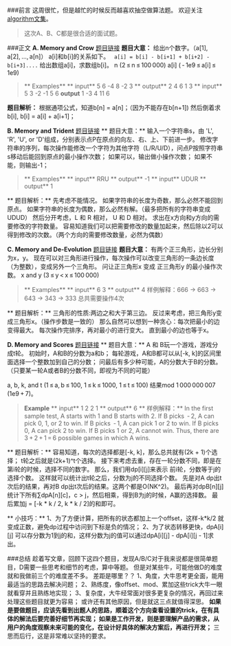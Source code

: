 ###前言
这周很忙，但是越忙的时候反而越喜欢抽空做算法题。
欢迎关注[algorithm文集](http://www.jianshu.com/nb/5402645)。
>这次A、B、C都是很合适的面试题。

###正文
**A. Memory and Crow**
[题目链接](http://codeforces.com/contest/712/problem/A)
**题目大意：**
给出n个数字。（a[1], a[2], ..., a[n]）
 a[i]和b[i]的关系如下。
` a[i] = b[i] - b[i+1] + b[i+2] - b[i+3]....`
  给出数组a[i]，求数组b[i]。
  n (2 ≤ n ≤ 100 000)
  a[i] ( - 1e9 ≤ a[i] ≤ 1e9)
 
>** Examples**
** input**
 5
 6 -4 8 -2 3
** output**
 2 4 6 1 3
** input**
 5
 3 -2 -1 5 6
 **output**
 1 -3 4 11 6
 
 
 **题目解析：**
 根据通项公式，知道b[n] = a[n]；（因为不能存在b[n+1])
 然后倒着求b[i], b[i] = a[i] + a[i+1]；
 
**B. Memory and Trident**
[题目链接](http://codeforces.com/contest/712/problem/B)
** 题目大意：**
输入一个字符串s，由 'L', 'R', 'U', or 'D'组成，分别表示点P在原点的向左、右、上、下前进一步。
 修改字符串的序列，每次操作能修改一个字符为其他字符（L/R/U/D），问点P按照字符串s移动后能回到原点的最小操作次数；
 如果可以，输出做小操作次数；
 如果不能，则输出-1；
 
>** Examples**
** input**
 RRU
** output**
 -1
** input**
 UDUR
** output**
 1

 
** 题目解析：**
 先考虑不能情况。
 如果字符串的长度为奇数，那么必然不能回到原点。
 如果字符串的长度为偶数，那么必然有解。（最多把所有的字符串变成UDUD）
 然后分开考虑，L 和 R 相对， U 和 D 相对。
 求出在x方向和y方向的需要修改的字符数量。
 容易知道我们可以把需要修改的数量加起来，然后除以2可以得到修改的次数。（两个方向的需要修改数量，必然为偶数）
 
**C. Memory and De-Evolution**
[题目链接](http://codeforces.com/contest/712/problem/C)
**题目大意：**
有两个正三角形，边长分别为x，y。
现在可以对三角形进行操作，每次操作可以改变三角形的一条边长度（为整数），变成另外一个三角形。
 问让正三角形x 变成 正三角形y 的最小操作次数。
x and y (3 ≤ y < x ≤ 100 000)
 >** Examples**
** input**
 6 3
** output**
 4
 样例解释：666 -> 663 -> 643 -> 343 -> 333 总共需要操作4次
 
** 题目解析：**
 三角形的性质:两边之和大于第三边。
 反过来考虑，把三角形y变成三角形x。（操作步数是一致的）
 那么自然可以想到一种贪心：每次把最小的边变得最大。
 每次操作完排序，再对最小的进行变大。
 直到最小的边也等于x。
 
**D. Memory and Scores**
[题目链接](http://codeforces.com/contest/712/problem/D)
** 题目大意：**
 A 和 B玩一个游戏，游戏分成t轮。
 初始时，A和B的分数为a和b；
 每轮游戏，A和B都可以从[-k, k]的区间里面选择一个整数加到自己的分数；
 问最后有多少种可能，A的分数大于B的分数。
 （只要某一轮A或者B的分数不同，即视为不同的可能）
  
 a, b, k, and t (1 ≤ a, b ≤ 100, 1 ≤ k ≤ 1000, 1 ≤ t ≤ 100)
 结果mod 1 000 000 007 (1e9 + 7)。
 
>**Example**
** input**
 1 2 2 1
** output**
 6
 ** 样例解释：**
 In the first sample test, A starts with 1 and B starts with 2. If B picks  - 2, A can pick 0, 1, or 2 to win. If B picks  - 1, A can pick 1 or 2 to win. If B picks 0, A can pick 2 to win. If B picks 1 or 2, A cannot win. Thus, there are 3 + 2 + 1 = 6 possible games in which A wins.

 
 
** 题目解析：**
 容易知道，每次的选择都是[-k, k]，那么总共就有(2k + 1)个选择；
 t轮之后就是(2k+1)^t个选择。
 接下来考虑去重，存在一轮分数不同，即是在第i轮的时候，选择不同的数字。
 那么，我们用dp[i][j]来表示 前i轮，分数等于j的选择个数。
 这样就可以统计出t轮之后，分数为j的不同选择个数。
 先是对A  dp出t次后的结果，再对B dp出t次后的结果。这两个都是O(NK^2)。
 最后再对dpB[n][j] 统计下所有∑dpA[n][c]，c > j，然后相乘，得到B为j的时候，A赢的选择数。
 最后累加j = [-k \* k / 2, k \* k / 2]的和即可。
 
 
** 小技巧：**
 1、为了方便计算，把所有的状态都加上一个offset，这样-k\*k/2 就变成正数，避免dp过程中访问到下标是负的情况；
 2、为了状态转移更快，dpA[i][j] 可以存分数为1到j的和，这样分数为j的值可以通过dpA[i][j] - dpA[i][j - 1]求出。
 
###总结
趁着写文章，回顾下这四个题目，发现A/B/C对于我来说都是很简单题目，D需要一些思考和细节的考虑，算中等题。
但是对某些牛，可能他做D的难度就和我做前三个的难度差不多。
差距是哪里？？
1、角度，大牛思考更全面，能用最适当的思路去解决问题；
2、熟练度，像offset、mod、累加这些trick大牛一眼就看穿并且熟练地实现；
3、复杂度，大牛经常面对很多更复杂的情况，再回过来处理这些题目就更为容易；
或许还有其他原因，但是就这三点就值得深思。
**如果是要做题目，应该先看到出题人的思路，顺着这个方向查看设置的trick，在有具体的解法后要完善好细节再实现；
如果是工作开发，则是要理解产品的需求，从用户的角度观察未来可能的变化，在设计好具体的解决方案后，再进行开发；**
三思而后行，这是非常难以坚持的要求。

